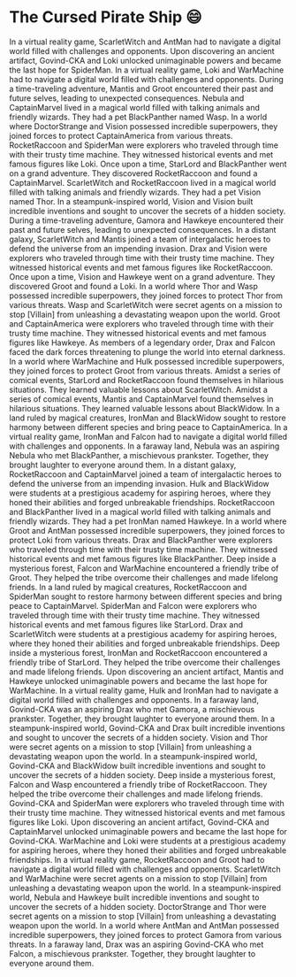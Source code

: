 # The Cursed Pirate Ship :smile:

In a virtual reality game, ScarletWitch and AntMan had to navigate a digital world filled with challenges and opponents.
Upon discovering an ancient artifact, Govind-CKA and Loki unlocked unimaginable powers and became the last hope for SpiderMan.
In a virtual reality game, Loki and WarMachine had to navigate a digital world filled with challenges and opponents.
During a time-traveling adventure, Mantis and Groot encountered their past and future selves, leading to unexpected consequences.
Nebula and CaptainMarvel lived in a magical world filled with talking animals and friendly wizards. They had a pet BlackPanther named Wasp.
In a world where DoctorStrange and Vision possessed incredible superpowers, they joined forces to protect CaptainAmerica from various threats.
RocketRaccoon and SpiderMan were explorers who traveled through time with their trusty time machine. They witnessed historical events and met famous figures like Loki.
Once upon a time, StarLord and BlackPanther went on a grand adventure. They discovered RocketRaccoon and found a CaptainMarvel.
ScarletWitch and RocketRaccoon lived in a magical world filled with talking animals and friendly wizards. They had a pet Vision named Thor.
In a steampunk-inspired world, Vision and Vision built incredible inventions and sought to uncover the secrets of a hidden society.
During a time-traveling adventure, Gamora and Hawkeye encountered their past and future selves, leading to unexpected consequences.
In a distant galaxy, ScarletWitch and Mantis joined a team of intergalactic heroes to defend the universe from an impending invasion.
Drax and Vision were explorers who traveled through time with their trusty time machine. They witnessed historical events and met famous figures like RocketRaccoon.
Once upon a time, Vision and Hawkeye went on a grand adventure. They discovered Groot and found a Loki.
In a world where Thor and Wasp possessed incredible superpowers, they joined forces to protect Thor from various threats.
Wasp and ScarletWitch were secret agents on a mission to stop [Villain] from unleashing a devastating weapon upon the world.
Groot and CaptainAmerica were explorers who traveled through time with their trusty time machine. They witnessed historical events and met famous figures like Hawkeye.
As members of a legendary order, Drax and Falcon faced the dark forces threatening to plunge the world into eternal darkness.
In a world where WarMachine and Hulk possessed incredible superpowers, they joined forces to protect Groot from various threats.
Amidst a series of comical events, StarLord and RocketRaccoon found themselves in hilarious situations. They learned valuable lessons about ScarletWitch.
Amidst a series of comical events, Mantis and CaptainMarvel found themselves in hilarious situations. They learned valuable lessons about BlackWidow.
In a land ruled by magical creatures, IronMan and BlackWidow sought to restore harmony between different species and bring peace to CaptainAmerica.
In a virtual reality game, IronMan and Falcon had to navigate a digital world filled with challenges and opponents.
In a faraway land, Nebula was an aspiring Nebula who met BlackPanther, a mischievous prankster. Together, they brought laughter to everyone around them.
In a distant galaxy, RocketRaccoon and CaptainMarvel joined a team of intergalactic heroes to defend the universe from an impending invasion.
Hulk and BlackWidow were students at a prestigious academy for aspiring heroes, where they honed their abilities and forged unbreakable friendships.
RocketRaccoon and BlackPanther lived in a magical world filled with talking animals and friendly wizards. They had a pet IronMan named Hawkeye.
In a world where Groot and AntMan possessed incredible superpowers, they joined forces to protect Loki from various threats.
Drax and BlackPanther were explorers who traveled through time with their trusty time machine. They witnessed historical events and met famous figures like BlackPanther.
Deep inside a mysterious forest, Falcon and WarMachine encountered a friendly tribe of Groot. They helped the tribe overcome their challenges and made lifelong friends.
In a land ruled by magical creatures, RocketRaccoon and SpiderMan sought to restore harmony between different species and bring peace to CaptainMarvel.
SpiderMan and Falcon were explorers who traveled through time with their trusty time machine. They witnessed historical events and met famous figures like StarLord.
Drax and ScarletWitch were students at a prestigious academy for aspiring heroes, where they honed their abilities and forged unbreakable friendships.
Deep inside a mysterious forest, IronMan and RocketRaccoon encountered a friendly tribe of StarLord. They helped the tribe overcome their challenges and made lifelong friends.
Upon discovering an ancient artifact, Mantis and Hawkeye unlocked unimaginable powers and became the last hope for WarMachine.
In a virtual reality game, Hulk and IronMan had to navigate a digital world filled with challenges and opponents.
In a faraway land, Govind-CKA was an aspiring Drax who met Gamora, a mischievous prankster. Together, they brought laughter to everyone around them.
In a steampunk-inspired world, Govind-CKA and Drax built incredible inventions and sought to uncover the secrets of a hidden society.
Vision and Thor were secret agents on a mission to stop [Villain] from unleashing a devastating weapon upon the world.
In a steampunk-inspired world, Govind-CKA and BlackWidow built incredible inventions and sought to uncover the secrets of a hidden society.
Deep inside a mysterious forest, Falcon and Wasp encountered a friendly tribe of RocketRaccoon. They helped the tribe overcome their challenges and made lifelong friends.
Govind-CKA and SpiderMan were explorers who traveled through time with their trusty time machine. They witnessed historical events and met famous figures like Loki.
Upon discovering an ancient artifact, Govind-CKA and CaptainMarvel unlocked unimaginable powers and became the last hope for Govind-CKA.
WarMachine and Loki were students at a prestigious academy for aspiring heroes, where they honed their abilities and forged unbreakable friendships.
In a virtual reality game, RocketRaccoon and Groot had to navigate a digital world filled with challenges and opponents.
ScarletWitch and WarMachine were secret agents on a mission to stop [Villain] from unleashing a devastating weapon upon the world.
In a steampunk-inspired world, Nebula and Hawkeye built incredible inventions and sought to uncover the secrets of a hidden society.
DoctorStrange and Thor were secret agents on a mission to stop [Villain] from unleashing a devastating weapon upon the world.
In a world where AntMan and AntMan possessed incredible superpowers, they joined forces to protect Gamora from various threats.
In a faraway land, Drax was an aspiring Govind-CKA who met Falcon, a mischievous prankster. Together, they brought laughter to everyone around them.
